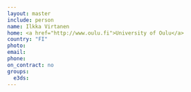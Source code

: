 ```yaml
---
layout: master
include: person
name: Ilkka Virtanen
home: <a href="http://www.oulu.fi">University of Oulu</a>
country: "FI"
photo:
email:
phone:
on_contract: no
groups:
  e3ds:
---
```

